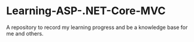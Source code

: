 # Learning-ASP-.NET-Core-MVC
A repository to record my learning progress and be a knowledge base for me and others.
